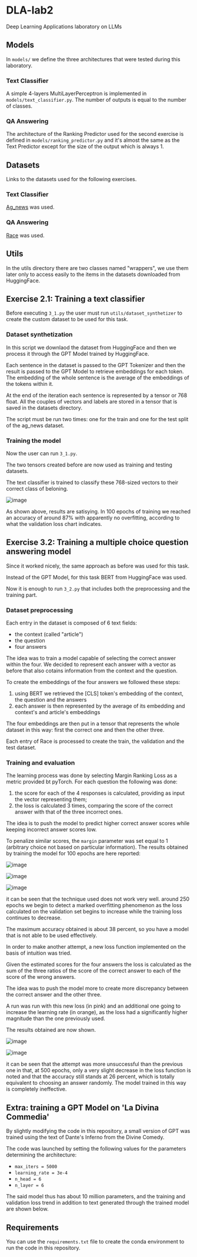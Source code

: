 # DLA-lab2
Deep Learning Applications laboratory on LLMs

## Models
In `models/` we define the three architectures that were tested during this laboratory.

### Text Classifier
A simple 4-layers MultiLayerPerceptron is implemented in `models/text_classifier.py`. The number of outputs is equal to the number of classes.

### QA Answering
The architecture of the Ranking Predictor used for the second exercise is defined in `models/ranking_predictor.py` and it's almost the same as the Text Predictor except for the size of the output which is always 1.

## Datasets

Links to the datasets used for the following exercises.

### Text Classifier

[Ag_news](https://huggingface.co/datasets/ag_news) was used.


### QA Answering

[Race](https://huggingface.co/datasets/race) was used.


## Utils
In the utils directory there are two classes named "wrappers", we use them later only to access easily to the items in the datasets downloaded from HuggingFace.


## Exercise 2.1: Training a text classifier
Before executing `3_1.py` the user must run `utils/dataset_synthetizer` to create the custom dataset to be used for this task.

### Dataset synthetization
In this script we downlaod the dataset from HuggingFace and then we process it through the GPT Model trained by HuggingFace.

Each sentence in the dataset is passed to the GPT Tokenizer and then the result is passed to the GPT Model to retrieve embeddings for each token.
The embedding of the whole sentence is the average of the embeddings of the tokens within it.

At the end of the iteration each sentence is represented by a tensor or 768 float. All the couples of vectors and labels are stored in a tensor that is saved in the datasets directory.

The script must be run two times: one for the train and one for the test split of the ag_news dataset.

### Training the model

Now the user can run `3_1.py`.

The two tensors created before are now used as training and testing datasets.

The text classifier is trained to classify these 768-sized vectors to their correct class of beloning.

![image](https://github.com/simogiovannini/DLA-lab2/assets/53260220/3633b782-fdcc-4d90-9fd2-1439877c9a57)

As shown above, results are satisying. In 100 epochs of training we reached an accuracy of around 87% with apparently no overfitting, according to what the validation loss chart indicates.


## Exercise 3.2: Training a multiple choice question answering model

Since it worked nicely, the same approach as before was used for this task.

Instead of the GPT Model, for this task BERT from HuggingFace was used.

Now it is enough to run `3_2.py` that includes both the preprocessing and the training part.

### Dataset preprocessing

Each entry in the dataset is composed of 6 text fields:
- the context (called "article")
- the question
- four answers

The idea was to train a model capable of selecting the correct answer within the four.
We decided to represent each answer with a vector as before that also cotains information from the context and the question.

To create the embeddings of the four answers we followed these steps:
1. using BERT we retrieved the [CLS] token's embedding of the context, the question and the answers
2. each answer is then represented by the average of its embedding and context's and article's embeddings

The four embeddings are then put in a tensor that represents the whole dataset in this way: first the correct one and then the other three.

Each entry of Race is processed to create the train, the validation and the test dataset.


### Training and evaluation

The learning process was done by selecting Margin Ranking Loss as a metric provided bt pyTorch.
For each question the following was done:
1. the score for each of the 4 responses is calculated, providing as input the vector representing them;
2. the loss is calculated 3 times, comparing the score of the correct answer with that of the three incorrect ones.

The idea is to push the model to predict higher correct answer scores while keeping incorrect answer scores low.

To penalize similar scores, the `margin` parameter was set equal to 1 (arbitrary choice not based on particular information).
The results obtained by training the model for 100 epochs are here reported:

![image](https://github.com/simogiovannini/DLA-lab2/assets/53260220/1e57861e-325d-49dd-9128-aa30269863cf)

![image](https://github.com/simogiovannini/DLA-lab2/assets/53260220/255068d9-435d-4ffd-9f79-3d4d35f53210)

![image](https://github.com/simogiovannini/DLA-lab2/assets/53260220/b000979d-38ee-48b1-9822-97e3d0510a08)

it can be seen that the technique used does not work very well. around 250 epochs we begin to detect a marked overfitting phenomenon as the loss calculated on the validation set begins to increase while the training loss continues to decrease.

The maximum accuracy obtained is about 38 percent, so you have a model that is not able to be used effectively.

In order to make another attempt, a new loss function implemented on the basis of intuition was tried.

Given the estimated scores for the four answers the loss is calculated as the sum of the three ratios of the score of the correct answer to each of the score of the wrong answers.

The idea was to push the model more to create more discrepancy between the correct answer and the other three.

A run was run with this new loss (in pink) and an additional one going to increase the learning rate (in orange), as the loss had a significantly higher magnitude than the one previously used.

The results obtained are now shown.

![image](https://github.com/simogiovannini/DLA-lab2/assets/53260220/55c3bcf7-c0ea-4dc7-aeaf-124cee44e527)

![image](https://github.com/simogiovannini/DLA-lab2/assets/53260220/9421096c-1118-487e-9534-70e20c740b12)

it can be seen that the attempt was more unsuccessful than the previous one in that, at 500 epochs, only a very slight decrease in the loss function is noted and that the accuracy still stands at 26 percent, which is totally equivalent to choosing an answer randomly. The model trained in this way is completely ineffective.

## Extra: training a GPT Model on 'La Divina Commedia'

By slightly modifying the code in this repository, a small version of GPT was trained using the text of Dante's Inferno from the Divine Comedy.

The code was launched by setting the following values for the parameters determining the architecture:

- `max_iters = 5000`
- `learning_rate = 3e-4`
- `n_head = 6`
- `n_layer = 6`

The said model thus has about 10 million parameters, and the training and validation loss trend in addition to text generated through the trained model are shown below.


## Requirements
You can use the `requirements.txt` file to create the conda environment to run the code in this repository.
